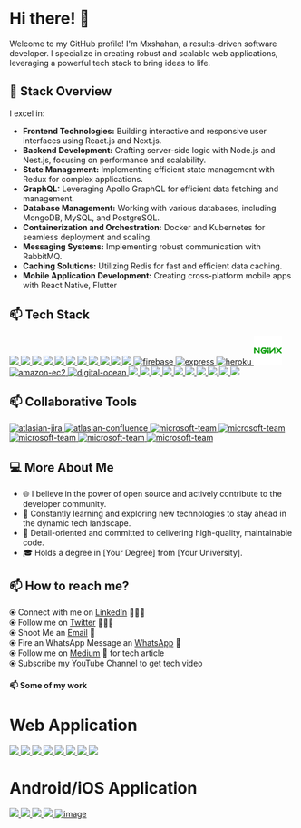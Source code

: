 # Hi there! 👋

Welcome to my GitHub profile! I'm Mxshahan, a results-driven software developer. I specialize in creating robust and scalable web applications, leveraging a powerful tech stack to bring ideas to life.

## 🚀 Stack Overview

I excel in:

- **Frontend Technologies:** Building interactive and responsive user interfaces using React.js and Next.js.
- **Backend Development:** Crafting server-side logic with Node.js and Nest.js, focusing on performance and scalability.
- **State Management:** Implementing efficient state management with Redux for complex applications.
- **GraphQL:** Leveraging Apollo GraphQL for efficient data fetching and management.
- **Database Management:** Working with various databases, including MongoDB, MySQL, and PostgreSQL.
- **Containerization and Orchestration:** Docker and Kubernetes for seamless deployment and scaling.
- **Messaging Systems:** Implementing robust communication with RabbitMQ.
- **Caching Solutions:** Utilizing Redis for fast and efficient data caching.
- **Mobile Application Development:** Creating cross-platform mobile apps with React Native, Flutter

## 📫 Tech Stack

<p float="left">
  <a href="https://nodejs.org/en/" target="_blank" >
    <img src="https://cdn.iconscout.com/icon/free/png-512/node-js-3-1174937.png"  height="50" />
  </a>
  <a href="https://reactjs.org" target="_blank" >
    <img src="https://reactjs.org/icons/icon-256x256.png?v=f4d46f030265b4c48a05c999b8d93791"  height="50" />
  </a>
  <a href="https://redux.js.org/" target="_blank" >
    <img src="https://pagepro.co/blog/wp-content/uploads/2019/12/redux.png"  height="50" />
  </a>
  <a href="https://www.apollographql.com/" target="_blank" >
    <img src="https://cdn.worldvectorlogo.com/logos/apollo-graphql-1.svg"  height="50" />
  </a>
  
  <a href="https://graphql.org/" target="_blank" >
    <img src="https://graphql.org/img/logo.svg"  height="50" />
  </a>

  <a href="https://www.w3.org/wiki/The_web_standards_model_-_HTML_CSS_and_JavaScript" target="_blank" >
    <img src="https://raw.githubusercontent.com/itsksaurabh/itsksaurabh/master/assets/html-css-js.png"  height="50" />
  </a>
  <a href="https://www.typescriptlang.org/" target="_blank" >
    <img src="https://upload.wikimedia.org/wikipedia/commons/thumb/4/4c/Typescript_logo_2020.svg/512px-Typescript_logo_2020.svg.png?20221110153201"  height="50" />
  </a>

  <a href="https://tailwindcss.com/" target="_blank" >
    <img src="https://upload.wikimedia.org/wikipedia/commons/thumb/9/95/Tailwind_CSS_logo.svg/1280px-Tailwind_CSS_logo.svg.png"  height="50" />
  </a>

  <a href="https://vuejs.org/" target="_blank" >
    <img src="https://www.vectorlogo.zone/logos/vuejs/vuejs-ar21.png"  height="50" />
  </a>


  <a href="https://angular.io/" target="_blank" >
    <img src="https://www.mag-corp.com/wp-content/uploads/2021/08/angular.png"  height="50" />
  </a>

  <a href="https://www.djangoproject.com/" target="_blank" >
    <img src="https://inspector.dev/wp-content/uploads/2023/04/logo-python-django.png"  height="50" />
  </a>

  <a href="https://firebase.google.com/" target="_blank" rel="noreferrer">
    <img
      src="https://www.vectorlogo.zone/logos/firebase/firebase-icon.svg"
      alt="firebase"
      height="50"
    />
  </a>
  <a href="https://expressjs.com" target="_blank" rel="noreferrer">
    <img
      src="https://www.vectorlogo.zone/logos/expressjs/expressjs-ar21.png"
      alt="express"
      height="50"
    />
  </a>

 
  <a href="https://heroku.com" target="_blank" rel="noreferrer">
    <img
      src="https://www.vectorlogo.zone/logos/heroku/heroku-icon.svg"
      alt="heroku"
      height="50"
    />
  </a>
  <a href="https://www.nginx.com" target="_blank" rel="noreferrer">
    <img
      src="https://raw.githubusercontent.com/devicons/devicon/master/icons/nginx/nginx-original.svg"
      alt="nginx"
      height="50"
    />
  </a>

  <a href="https://aws.amazon.com/" target="_blank" rel="noreferrer">
    <img
      src="https://miro.medium.com/v2/resize:fit:720/0*oJDeShfY6_eG-_H4"
      alt="amazon-ec2"
      height="50"
    />
  </a>

  <a href="https://digitalocean.com/" target="_blank" rel="noreferrer">
    <img
      src="https://upload.wikimedia.org/wikipedia/commons/thumb/f/ff/DigitalOcean_logo.svg/1200px-DigitalOcean_logo.svg.png"
      alt="digital-ocean"
      height="50"
    />
  </a>

  <a href="https://docs.nestjs.com/" target="_blank" >
    <img src="https://docs.nestjs.com/assets/logo-small.svg"  height="50" />
  </a>

  <a href="https://nextjs.org/" target="_blank" >
    <img src="https://static-00.iconduck.com/assets.00/nextjs-icon-2048x1234-pqycciiu.png"  height="50" />
  </a>

  <a href="https://www.docker.com/" target="_blank" >
    <img src="https://w7.pngwing.com/pngs/219/411/png-transparent-docker-logo-kubernetes-microservices-cloud-computing-dockers-logo-text-logo-cloud-computing-thumbnail.png"  height="50" />
  </a>

   <a href="https://kubernetes.io/" target="_blank" >
    <img src="https://upload.wikimedia.org/wikipedia/commons/thumb/3/39/Kubernetes_logo_without_workmark.svg/2109px-Kubernetes_logo_without_workmark.svg.png"  height="50" />
  </a>

   <a href="https://redis.io/" target="_blank" >
    <img src="https://w7.pngwing.com/pngs/230/99/png-transparent-redis-original-wordmark-logo-icon.png"  height="50" />
  </a>

  <a href="https://www.rabbitmq.com/" target="_blank" >
    <img src="https://www.rabbitmq.com/img/logo-rabbitmq.svg"  height="30" />
  </a>
  
  <a href="https://socket.io/" target="_blank" >
    <img src="https://socket.io/images/logo.svg"  height="50" />
  </a>

  <a href="https://www.mongodb.com/" target="_blank" >
    <img src="https://raw.githubusercontent.com/itsksaurabh/itsksaurabh/master/assets/mongo.gif"  height="50" />
  </a>
  <a href="https://www.mysql.com/" target="_blank" >
    <img src="https://download.logo.wine/logo/MySQL/MySQL-Logo.wine.png"  height="50" />
  </a>

  <a href="https://www.postgresql.org/" target="_blank" >
    <img src="https://upload.wikimedia.org/wikipedia/commons/thumb/2/29/Postgresql_elephant.svg/540px-Postgresql_elephant.svg.png"  height="50" />
  </a>
</p>


## 📫 Collaborative Tools

<p float="left">
 

  <a href="#" rel="noreferrer">
    <img
      src="https://ccdsupport.com/jira/images/atlassian-jira-logo-large.png"
      alt="atlasian-jira"
      height="50"
    />
  </a>

  <a href="#" rel="noreferrer">
    <img
      src="https://upload.wikimedia.org/wikipedia/commons/thumb/8/88/Atlassian_Confluence_2017_logo.svg/2560px-Atlassian_Confluence_2017_logo.svg.png"
      alt="atlasian-confluence"
      height="50"
    />
  </a>
  <a href="#" rel="noreferrer" title="Microsoft Team">
    <img
      src="https://www.internetmatters.org/wp-content/uploads/2020/12/mt-big.png"
      alt="microsoft-team"
      height="50"
    />
  </a>

  <a href="#" rel="noreferrer" title="Slack">
    <img
      src="https://play-lh.googleusercontent.com/mzJpTCsTW_FuR6YqOPaLHrSEVCSJuXzCljdxnCKhVZMcu6EESZBQTCHxMh8slVtnKqo"
      alt="microsoft-team"
      height="50"
    />
  </a>

  <a href="#" rel="noreferrer" title="Discord">
    <img
      src="https://images-eds-ssl.xboxlive.com/image?url=4rt9.lXDC4H_93laV1_eHHFT949fUipzkiFOBH3fAiZZUCdYojwUyX2aTonS1aIwMrx6NUIsHfUHSLzjGJFxxsG72wAo9EWJR4yQWyJJaDb6rYcBtJvTvH3UoAS4JFNDaxGhmKNaMwgElLURlRFeVkLCjkfnXmWtINWZIrPGYq0-&format=source"
      alt="microsoft-team"
      height="50"
    />
  </a>

  <a href="#" rel="noreferrer" title="Figma">
    <img
      src="https://quolum.com/blog/wp-content/uploads/2023/01/coverimage.png"
      alt="microsoft-team"
      height="50"
    />
  </a>

  <a href="#" rel="noreferrer" title="Adobe XD">
    <img
      src="https://upload.wikimedia.org/wikipedia/commons/thumb/c/c2/Adobe_XD_CC_icon.svg/800px-Adobe_XD_CC_icon.svg.png"
      alt="microsoft-team"
      height="50"
    />
  </a>
 
</p>

## 💻 More About Me

- 🌐 I believe in the power of open source and actively contribute to the developer community.
- 🌱 Constantly learning and exploring new technologies to stay ahead in the dynamic tech landscape.
- 🔧 Detail-oriented and committed to delivering high-quality, maintainable code.
- 🎓 Holds a degree in [Your Degree] from [Your University].

## 📫 How to reach me?

  ⦿ Connect with me on [LinkedIn](https://www.linkedin.com/in/mxshahan/) 👨🏻‍💻 <br>
  ⦿ Follow me on [Twitter](https://www.twitter.com/shahan953/) 👨🏻‍💻 <br>
  ⦿ Shoot Me an [Email](mailto:mx.shahan@gmail.com) 💌 <br>
  ⦿ Fire an WhatsApp Message an [WhatsApp](https://wa.me/+8801752294542) 💌 <br>
  ⦿ Follow me on [Medium](https://medium.com/@shahan953) 💌 for tech article<br>
  ⦿ Subscribe my [YouTube](https://www.youtube.com/@mxshahan) Channel to get tech video <br>
  
  
<!--
**mxshahan/mxshahan** is a ✨ _special_ ✨ repository because its `README.md` (this file) appears on your GitHub profile.

Here are some ideas to get you started:

- 🔭 I’m currently working on ...
- 🌱 I’m currently learning ...
- 👯 I’m looking to collaborate on ...
- 🤔 I’m looking for help with ...
- 💬 Ask me about ...
- 📫 How to reach me: ...
- 😄 Pronouns: ...
- ⚡ Fun fact: ...
-->


#### 📫 Some of my work
<h1>Web Application</h1>
<p float="left">
<a href="https://freight.kargo.tech/" target="_blank" >
<img src="https://user-images.githubusercontent.com/28594271/188825351-ae6144d3-8b3e-4c5e-a981-20d25b8d0932.png" height="50"/>
</a>

  <a href="https://www.fiverr.com/share/qqmVxX" target="_blank" >
  <img src="https://fiverr-res.cloudinary.com/images/t_smartwm/t_main1,q_auto,f_auto,q_auto,f_auto/attachments/delivery/asset/ff77792dcf675fdbe6200f4b897b2182-1568108556/screenshot_1/develop-web-based-nodejs-application.png"  height="50" />
</a>
<a href="https://www.fiverr.com/share/Y4pgW4" target="_blank" >
  <img src="https://fiverr-res.cloudinary.com/images/t_smartwm/t_main1,q_auto,f_auto,q_auto,f_auto/attachments/delivery/asset/bc34c96d83a8630b1262bfe8a7a221eb-1562870910/65805240_2428128330752763_1724265915773616128_n/develop-web-based-nodejs-application.png"  height="50" />
</a>
<a href="https://www.fiverr.com/share/Y4pgW4" target="_blank" >
  <img src="https://fiverr-res.cloudinary.com/images/t_smartwm/t_main1,q_auto,f_auto,q_auto,f_auto/attachments/delivery/asset/f8dbfc7c23cc30db72aa88d809f1e5ab-1557620805/react-deal-stryker/develop-web-based-nodejs-application.png"  height="50" />
</a>
  <a href="https://www.fiverr.com/share/Y4pgW4" target="_blank" >
  <img src="https://fiverr-res.cloudinary.com/images/t_smartwm/t_main1,q_auto,f_auto,q_auto,f_auto/attachments/delivery/asset/3b1a2e2a9b4b8204a6007b16add67676-1633364023/Screenshot%202021-10-04%20at%2010.12.59%20PM/develop-web-based-nodejs-application.png"  height="50" />
</a>
    <a href="https://www.fiverr.com/share/Y4pgW4" target="_blank" >
  <img src="https://fiverr-res.cloudinary.com/images/t_smartwm/t_main1,q_auto,f_auto,q_auto,f_auto/attachments/delivery/asset/adc35febab2607529db88597279addf3-1626167564/yellowcarte-web/develop-web-based-nodejs-application.png"  height="50" />
</a>
<a href="https://www.fiverr.com/share/Y4pgW4" target="_blank" >
<img src="https://fiverr-res.cloudinary.com/images/t_smartwm/t_main1,q_auto,f_auto,q_auto,f_auto/attachments/delivery/asset/0b7e7b99737da5523be93b4348a36142-1606989685/screenshot_3/develop-web-based-nodejs-application.png" caption="vue js"  height="50" />
</a>

<a href="https://www.fiverr.com/share/Y4pgW4" target="_blank" >
<img src="https://fiverr-res.cloudinary.com/images/t_smartwm/t_main1,q_auto,f_auto,q_auto,f_auto/attachments/delivery/asset/ee51e10177d29b2ea1b3a773a5138fcc-1591907880/lamda/develop-web-based-nodejs-application.png" caption="aws lamda"  height="50" />
</a>


</p>

<h1>Android/iOS Application</h1>
<p float="left">
  <a href="https://www.fiverr.com/share/xl16Ex" target="_blank" >
  <img src="https://fiverr-res.cloudinary.com/images/t_smartwm/t_main1,q_auto,f_auto,q_auto,f_auto/attachments/delivery/asset/062f0cd500f8e57569b110b137fcbe54-1599489150/mockup/design-and-develop-android-and-ios-app-with-react-native.png"  height="50" />
  </a>
    <a href="https://www.fiverr.com/share/xl16Ex" target="_blank" >
  <img src="https://fiverr-res.cloudinary.com/images/t_smartwm/t_main1,q_auto,f_auto,q_auto,f_auto/attachments/delivery/asset/8d93cb6543728c350e78852da0e080bc-1591908509/andoid_upload/develop-web-based-nodejs-application.png"  height="50" />
  </a>
      <a href="https://www.fiverr.com/share/xl16Ex" target="_blank" >
  <img src="https://fiverr-res.cloudinary.com/images/t_smartwm/t_main1,q_auto,f_auto,q_auto,f_auto/attachments/delivery/asset/867266505aeeccbc8a76a7d7ffcce3d8-1590172386/pwa/develop-web-based-nodejs-application.png"  height="50" />
  </a>
  
  <a href="https://play.google.com/store/apps/details?id=tech.kargo.shipper&hl=en&gl=US" target="_blank">
  <img src="https://play-lh.googleusercontent.com/5yREO7gGT4AsXENtKWaMd0RdyJ0AJBkMyGNVfpZ_ew2NFKY1jnFlnzm2fXNxmLlakA=w5120-h2880-rw" height="50"/>
  </a>
  
  <a href="https://apps.apple.com/us/app/bridal-network/id1571868476?platform=iphone" target="_blank">
  <img height="50" alt="image" src="https://user-images.githubusercontent.com/28594271/188824205-76ba131a-22fa-4ab8-86cd-bd2abf734a29.png">
  </a>
  
</p>
